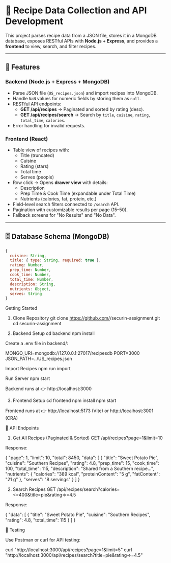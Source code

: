 # 🍲 Recipe Data Collection and API Development

This project parses recipe data from a JSON file, stores it in a MongoDB database, exposes RESTful APIs with **Node.js + Express**, and provides a **frontend** to view, search, and filter recipes.

---

## 📌 Features

### Backend (Node.js + Express + MongoDB)
- Parse JSON file (`US_recipes.json`) and import recipes into MongoDB.
- Handle `NaN` values for numeric fields by storing them as `null`.
- RESTful API endpoints:
  - **GET /api/recipes** → Paginated and sorted by rating (desc).
  - **GET /api/recipes/search** → Search by `title`, `cuisine`, `rating`, `total_time`, `calories`.
- Error handling for invalid requests.

### Frontend (React)
- Table view of recipes with:
  - Title (truncated)
  - Cuisine
  - Rating (stars)
  - Total time
  - Serves (people)
- Row click → Opens **drawer view** with details:
  - Description
  - Prep Time & Cook Time (expandable under Total Time)
  - Nutrients (calories, fat, protein, etc.)
- Field-level search filters connected to `/search` API.
- Pagination with customizable results per page (15–50).
- Fallback screens for "No Results" and "No Data".

---

## 🗄️ Database Schema (MongoDB)

```js
{
  cuisine: String,
  title: { type: String, required: true },
  rating: Number,
  prep_time: Number,
  cook_time: Number,
  total_time: Number,
  description: String,
  nutrients: Object,
  serves: String
}
```

Getting Started
1. Clone Repository
git clone https://github.com/<your-username>/securin-assignment.git
cd securin-assignment

2. Backend Setup
cd backend
npm install


Create a .env file in backend/:

MONGO_URI=mongodb://127.0.0.1:27017/recipesdb
PORT=3000
JSON_PATH=../US_recipes.json

Import Recipes
npm run import

Run Server
npm start


Backend runs at 👉 http://localhost:3000

3. Frontend Setup
cd frontend
npm install
npm start


Frontend runs at 👉 http://localhost:5173 (Vite) or http://localhost:3001 (CRA)

📡 API Endpoints
1. Get All Recipes (Paginated & Sorted)
GET /api/recipes?page=1&limit=10


Response:

{
  "page": 1,
  "limit": 10,
  "total": 8450,
  "data": [
    {
      "title": "Sweet Potato Pie",
      "cuisine": "Southern Recipes",
      "rating": 4.8,
      "prep_time": 15,
      "cook_time": 100,
      "total_time": 115,
      "description": "Shared from a Southern recipe...",
      "nutrients": {
        "calories": "389 kcal",
        "proteinContent": "5 g",
        "fatContent": "21 g"
      },
      "serves": "8 servings"
    }
  ]
}

2. Search Recipes
GET /api/recipes/search?calories=<=400&title=pie&rating=>=4.5


Response:

{
  "data": [
    {
      "title": "Sweet Potato Pie",
      "cuisine": "Southern Recipes",
      "rating": 4.8,
      "total_time": 115
    }
  ]
}

🧪 Testing

Use Postman or curl for API testing:

curl "http://localhost:3000/api/recipes?page=1&limit=5"
curl "http://localhost:3000/api/recipes/search?title=pie&rating=>=4.5"
